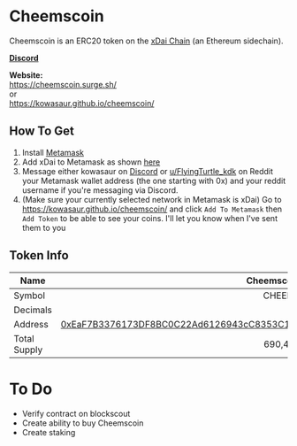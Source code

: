 # Cheemscoin

Cheemscoin is an ERC20 token on the [xDai Chain](https://www.xdaichain.com/) (an Ethereum sidechain).

[**Discord**](https://discord.gg/wdt6swb3H8)

**Website:**  
https://cheemscoin.surge.sh/  
or  
https://kowasaur.github.io/cheemscoin/

## How To Get

1. Install [Metamask](https://metamask.io/)
2. Add xDai to Metamask as shown [here](https://www.xdaichain.com/for-users/wallets/metamask/metamask-setup#setting-up-metamask-for-xdai)
3. Message either kowasaur on [Discord](https://discord.gg/wdt6swb3H8) or [u/FlyingTurtle_kdk](https://www.reddit.com/user/FlyingTurtle_kdk) on Reddit your Metamask wallet address (the one starting with 0x) and your reddit username if you're messaging via Discord.
4. (Make sure your currently selected network in Metamask is xDai) Go to https://kowasaur.github.io/cheemscoin/ and click `Add To Metamask` then `Add Token` to be able to see your coins. I'll let you know when I've sent them to you

## Token Info

| Name         |                                                                                                                                      Cheemscoin |
| ------------ | ----------------------------------------------------------------------------------------------------------------------------------------------: |
| Symbol       |                                                                                                                                          CHEEMS |
| Decimals     |                                                                                                                                              18 |
| Address      | [0xEaF7B3376173DF8BC0C22Ad6126943cC8353C1Ee](https://blockscout.com/poa/xdai/tokens/0xEaF7B3376173DF8BC0C22Ad6126943cC8353C1Ee/token-transfers) |
| Total Supply |                                                                                                                                         690,420 |

# To Do

- Verify contract on blockscout
- Create ability to buy Cheemscoin
- Create staking
